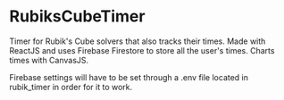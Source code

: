 # RubiksCubeTimer
Timer for Rubik's Cube solvers that also tracks their times. Made with ReactJS and uses Firebase Firestore to store all the user's times.  Charts times with CanvasJS.

Firebase settings will have to be set through a .env file located in rubik_timer in order for it to work.

